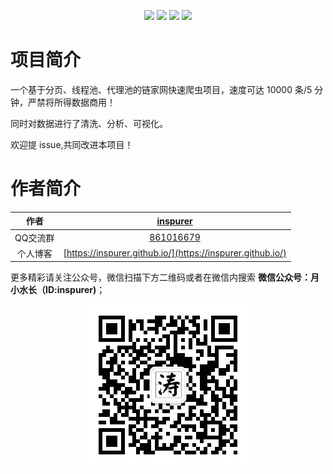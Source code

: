 
<p align="center">
  <img src="https://img.shields.io/badge/requests--green.svg"></a>
  <img src="https://img.shields.io/badge/threadpool--red.svg"></a>
  <img src="https://img.shields.io/badge/matplotlib--blue.svg"></a>
  <img src="https://img.shields.io/badge/pyquery--yellow.svg"></a>
</p>

# 项目简介

一个基于分页、线程池、代理池的链家网快速爬虫项目，速度可达 10000 条/5 分钟，严禁将所得数据商用！

同时对数据进行了清洗、分析、可视化。

欢迎提 issue,共同改进本项目！

# 作者简介

<p align="center">
  
|作者|[inspurer](https://inspurer.github.io/2018/06/07/%E6%9C%88%E5%B0%8F%E6%B0%B4%E9%95%BF%E7%9A%84%E7%94%B1%E6%9D%A5/#more)|
|:---:|:---:|
|QQ交流群|[861016679](https://jq.qq.com/?_wv=1027&k=5Js6sKS)|
|个人博客|[https://inspurer.github.io/](https://inspurer.github.io/)|

</p>

更多精彩请关注公众号，微信扫描下方二维码或者在微信内搜索 **微信公众号：月小水长（ID:inspurer)**；

<p align="center">
  <img src="qrcode.jpg"></a>
</p>
